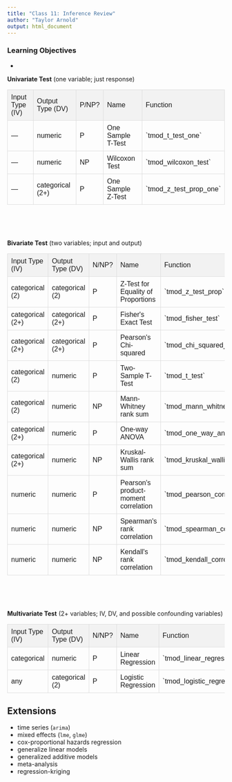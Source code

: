 ```yaml
---
title: "Class 11: Inference Review"
author: "Taylor Arnold"
output: html_document
---
```




<style>
#dtable {
  font-family: "Trebuchet MS", Arial, Helvetica, sans-serif;
  border-collapse: collapse;
  width: 100%;
}

#dtable td, #dtable th {
  border: 1px solid #ddd;
  padding: 8px;
}

#dtable tr:first-child{background-color: #f2f2f2;}

#dtable tr:hover {background-color: #ddd;}

#dtable th {
  padding-top: 12px;
  padding-bottom: 12px;
  text-align: center;
  background-color: #4CAF50;
  color: white;
}
</style>

### Learning Objectives

-

**Univariate Test** (one variable; just response)

<table id="dtable">
<tr>
  <td>Input Type (IV)</td>
  <td>Output Type (DV)</td>
  <td>P/NP?</td>
  <td>Name</td>
  <td>Function</td>
</tr>
<tr>
  <td>&mdash;</td>
  <td>numeric</td>
  <td>P</td>
  <td>One Sample T-Test</td>
  <td>`tmod_t_test_one`</td>
</tr>
<tr>
  <td>&mdash;</td>
  <td>numeric</td>
  <td>NP</td>
  <td>Wilcoxon Test</td>
  <td>`tmod_wilcoxon_test`</td>
</tr>
<tr>
  <td>&mdash;</td>
  <td>categorical (2+)</td>
  <td>P</td>
  <td>One Sample Z-Test</td>
  <td>`tmod_z_test_prop_one`</td>
</tr>
</table>

<div style="padding:25px"></div>

**Bivariate Test** (two variables; input and output)

<table id="dtable">
<tr>
  <td>Input Type (IV)</td>
  <td>Output Type (DV)</td>
  <td>N/NP?</td>
  <td>Name</td>
  <td>Function</td>
</tr>
<tr>
  <td>categorical (2)</td>
  <td>categorical (2)</td>
  <td>P</td>
  <td>Z-Test for Equality of Proportions</td>
  <td>`tmod_z_test_prop`</td>
</tr>
<tr>
  <td>categorical (2+)</td>
  <td>categorical (2+)</td>
  <td>P</td>
  <td>Fisher's Exact Test</td>
  <td>`tmod_fisher_test`</td>
</tr>
<tr>
  <td>categorical (2+)</td>
  <td>categorical (2+)</td>
  <td>P</td>
  <td>Pearson's Chi-squared</td>
  <td>`tmod_chi_squared_test`</td>
</tr>
<tr>
  <td>categorical (2)</td>
  <td>numeric</td>
  <td>P</td>
  <td>Two-Sample T-Test</td>
  <td>`tmod_t_test`</td>
</tr>
<tr>
  <td>categorical (2)</td>
  <td>numeric</td>
  <td>NP</td>
  <td>Mann-Whitney rank sum</td>
  <td>`tmod_mann_whitney_test`</td>
</tr>
<tr>
  <td>categorical (2+)</td>
  <td>numeric</td>
  <td>P</td>
  <td>One-way ANOVA</td>
  <td>`tmod_one_way_anova_test`</td>
</tr>
<tr>
  <td>categorical (2+)</td>
  <td>numeric</td>
  <td>NP</td>
  <td>Kruskal-Wallis rank sum</td>
  <td>`tmod_kruskal_wallis_test`</td>
</tr>
<tr>
  <td>numeric</td>
  <td>numeric</td>
  <td>P</td>
  <td>Pearson's product-moment correlation</td>
  <td>`tmod_pearson_correlation_test`</td>
</tr>
<tr>
  <td>numeric</td>
  <td>numeric</td>
  <td>NP</td>
  <td>Spearman's rank correlation</td>
  <td>`tmod_spearman_correlation_test`</td>
</tr>
<tr>
  <td>numeric</td>
  <td>numeric</td>
  <td>NP</td>
  <td>Kendall's rank correlation</td>
  <td>`tmod_kendall_correlation_test`</td>
</tr>
</table>

<div style="padding:25px"></div>

**Multivariate Test** (2+ variables; IV, DV, and possible confounding variables)

<table id="dtable">
<tr>
  <td>Input Type (IV)</td>
  <td>Output Type (DV)</td>
  <td>N/NP?</td>
  <td>Name</td>
  <td>Function</td>
</tr>
<tr>
  <td>categorical</td>
  <td>numeric</td>
  <td>P</td>
  <td>Linear Regression</td>
  <td>`tmod_linear_regression`</td>
</tr>
<tr>
  <td>any</td>
  <td>categorical (2)</td>
  <td>P</td>
  <td>Logistic Regression</td>
  <td>`tmod_logistic_regression`</td>
</tr>
</table>

## Extensions

- time series (`arima`)
- mixed effects (`lme`, `glme`)
- cox-proportional hazards regression
- generalize linear models
- generalized additive models
- meta-analysis
- regression-kriging








